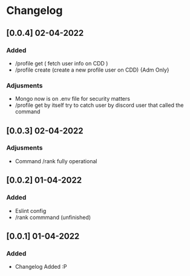 # Changelog

## [0.0.4] 02-04-2022
### Added
- /profile get ( fetch user info on CDD )
- /profile create (create a new profile user on CDD) {Adm Only}


### Adjusments
- Mongo now is on .env file for security matters
- /profile get by itself try to catch user by discord user that called the command
## [0.0.3] 02-04-2022

### Adjusments
- Command /rank fully operational
## [0.0.2] 01-04-2022
### Added
- Eslint config
- /rank commmand (unfinished)

## [0.0.1] 01-04-2022

### Added
- Changelog Added :P